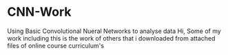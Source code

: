 # CNN-Work
Using Basic Convolutional Nueral Networks to analyse data
Hi,
Some of my work including this is the work of others that i downloaded from attached files of online course curriculum's
